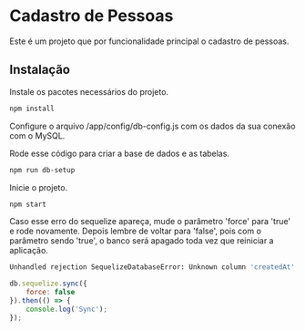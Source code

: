 # Cadastro de Pessoas

Este é um projeto que por funcionalidade principal o cadastro de pessoas.

## Instalação

Instale os pacotes necessários do projeto.

```bash
npm install
```

Configure o arquivo /app/config/db-config.js com os dados da sua conexão com o MySQL.

Rode esse código para criar a base de dados e as tabelas.

```bash
npm run db-setup
```

Inicie o projeto.

```bash
npm start
```

Caso esse erro do sequelize apareça, mude o parâmetro 'force' para 'true' e rode novamente. Depois lembre de voltar para 'false', pois com o parâmetro sendo 'true', o banco será apagado toda vez que reiniciar a aplicação.

```bash
Unhandled rejection SequelizeDatabaseError: Unknown column 'createdAt' in 'field list'
```

```javascript
db.sequelize.sync({
    force: false
}).then(() => {
    console.log('Sync');
});
```


